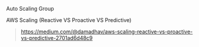 Auto Scaling Group


AWS Scaling (Reactive VS Proactive VS Predictive)
> https://medium.com/@damadhav/aws-scaling-reactive-vs-proactive-vs-predictive-2701ad6d48c9